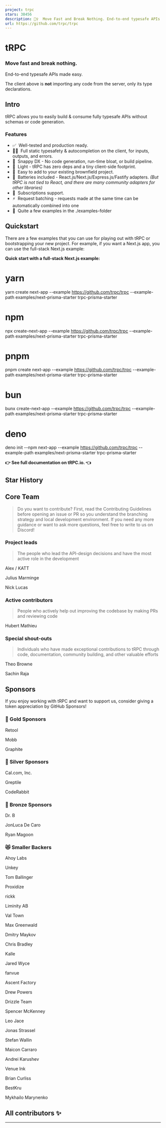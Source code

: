 ```yaml
---
project: trpc
stars: 38456
description: 🧙‍♀️  Move Fast and Break Nothing. End-to-end typesafe APIs made easy. 
url: https://github.com/trpc/trpc
---
```


tRPC
====

### Move fast and break nothing.  
End-to-end typesafe APIs made easy.

  
  
  

The client above is **not** importing any code from the server, only its type declarations.

  

Intro
-----

tRPC allows you to easily build & consume fully typesafe APIs without schemas or code generation.

### Features

-   ✅  Well-tested and production ready.
-   🧙‍♂️  Full static typesafety & autocompletion on the client, for inputs, outputs, and errors.
-   🐎  Snappy DX - No code generation, run-time bloat, or build pipeline.
-   🍃  Light - tRPC has zero deps and a tiny client-side footprint.
-   🐻  Easy to add to your existing brownfield project.
-   🔋  Batteries included - React.js/Next.js/Express.js/Fastify adapters. _(But tRPC is not tied to React, and there are many community adapters for other libraries)_
-   🥃  Subscriptions support.
-   ⚡️  Request batching - requests made at the same time can be automatically combined into one
-   👀  Quite a few examples in the ./examples\-folder

Quickstart
----------

There are a few examples that you can use for playing out with tRPC or bootstrapping your new project. For example, if you want a Next.js app, you can use the full-stack Next.js example:

**Quick start with a full-stack Next.js example:**

# yarn
yarn create next-app --example https://github.com/trpc/trpc --example-path examples/next-prisma-starter trpc-prisma-starter

# npm
npx create-next-app --example https://github.com/trpc/trpc --example-path examples/next-prisma-starter trpc-prisma-starter

# pnpm
pnpm create next-app --example https://github.com/trpc/trpc --example-path examples/next-prisma-starter trpc-prisma-starter

# bun
bunx create-next-app --example https://github.com/trpc/trpc --example-path examples/next-prisma-starter trpc-prisma-starter

# deno
deno init --npm next-app --example https://github.com/trpc/trpc --example-path examples/next-prisma-starter trpc-prisma-starter

**👉 See full documentation on tRPC.io. 👈**

Star History
------------

Core Team
---------

> Do you want to contribute? First, read the Contributing Guidelines before opening an issue or PR so you understand the branching strategy and local development environment. If you need any more guidance or want to ask more questions, feel free to write to us on Discord!

### Project leads

> The people who lead the API-design decisions and have the most active role in the development

  
Alex / KATT

  
Julius Marminge

  
Nick Lucas

### Active contributors

> People who actively help out improving the codebase by making PRs and reviewing code

  
Hubert Mathieu

### Special shout-outs

> Individuals who have made exceptional contributions to tRPC through code, documentation, community building, and other valuable efforts

  
Theo Browne

  
Sachin Raja

Sponsors
--------

If you enjoy working with tRPC and want to support us, consider giving a token appreciation by GitHub Sponsors!

### 🥇 Gold Sponsors

  
Retool

  
Mobb

  
Graphite

### 🥈 Silver Sponsors

  
Cal.com, Inc.

  
Greptile

  
CodeRabbit

### 🥉 Bronze Sponsors

  
Dr. B

  
JonLuca De Caro

  
Ryan Magoon

### 😻 Smaller Backers

  
Ahoy Labs

  
Unkey

  
Tom Ballinger

  
Proxidize

  
rickk

  
Liminity AB

  
Val Town

  
Max Greenwald

  
Dmitry Maykov

  
Chris Bradley

  
Kalle

  
Jared Wyce

  
fanvue

  
Ascent Factory

  
Drew Powers

  
Drizzle Team

  
Spencer McKenney

  
Leo Jace

  
Jonas Strassel

  
Stefan Wallin

  
Maicon Carraro

  
Andrei Karushev

  
Venue Ink

  
Brian Curliss

  
BestKru

  
Mykhailo Marynenko

All contributors ✨
------------------

* * *
